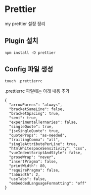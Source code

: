 # Prettier
my prettier 설정 정리

## Plugin 설치
```npm install -D prettier```

## Config 파일 생성
```
touch .prettierrc
```

.prettierrc 파일에는 아래 내용 추가
```
{
  "arrowParens": "always",
  "bracketSameLine": false,
  "bracketSpacing": true,
  "semi": true,
  "experimentalTernaries": false,
  "singleQuote": true,
  "jsxSingleQuote": true,
  "quoteProps": "as-needed",
  "trailingComma": "all",
  "singleAttributePerLine": true,
  "htmlWhitespaceSensitivity": "css",
  "vueIndentScriptAndStyle": false,
  "proseWrap": "never",
  "insertPragma": false,
  "printWidth": 80,
  "requirePragma": false,
  "tabWidth": 2,
  "useTabs": false,
  "embeddedLanguageFormatting": "off"
}

```
